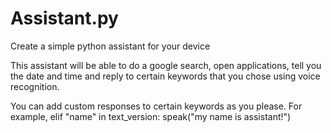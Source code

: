 # Assistant.py
Create a simple python assistant for your device

This assistant will be able to do a google search, open applications, tell you the date and time and reply to certain keywords that you chose using voice recognition.

You can add custom responses to certain keywords as you please. For example, 
elif "name" in text_version:
        speak("my name is assistant!")
